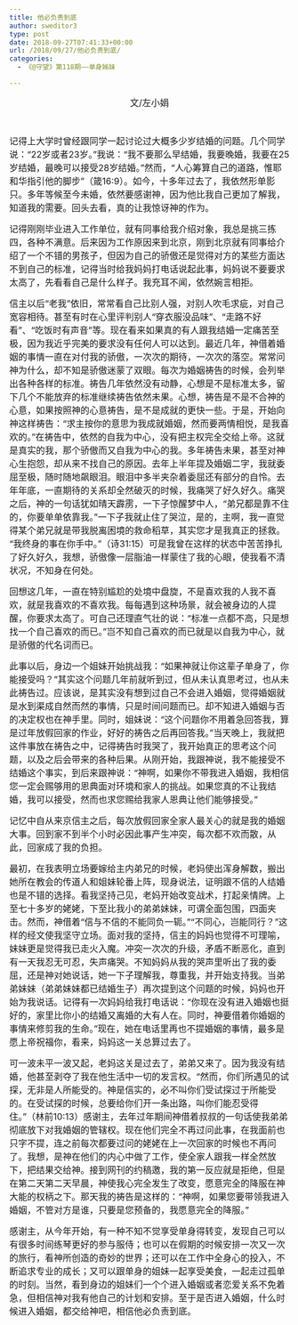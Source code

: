 ```yaml
---
title: 他必负责到底
author: sweditor3
type: post
date: 2018-09-27T07:41:33+00:00
url: /2018/09/27/他必负责到底/
categories:
  - 《@守望》第118期——单身姊妹

---
```

<p style="text-align: center;">
  <span style="font-size: 12pt;">文/左小娟</span>
</p>

&nbsp;

<span style="font-size: 12pt;">记得上大学时曾经跟同学一起讨论过大概多少岁结婚的问题。几个同学说：“22岁或者23岁。”我说：“我不要那么早结婚，我要晚婚，我要在25岁结婚，最晚可以接受28岁结婚。”然而，“人心筹算自己的道路，惟耶和华指引他的脚步”（箴16:9）。如今，十多年过去了，我依然形单影只。多年等候至今未婚，依然要感谢神，因为他比我自己更加了解我，知道我的需要。回头去看，真的让我惊讶神的作为。</span>

<span style="font-size: 12pt;">记得刚刚毕业进入工作单位，就有同事给我介绍对象，我总是挑三拣四，各种不满意。后来因为工作原因来到北京，刚到北京就有同事给介绍了一个不错的男孩子，但因为自己的骄傲还是觉得对方的某些方面达不到自己的标准，记得当时给我妈妈打电话说起此事，妈妈说不要要求太高了，先看看自己是什么样子。我充耳不闻，依然婉言相拒。</span>

<span style="font-size: 12pt;">信主以后“老我”依旧，常常看自己比别人强，对别人吹毛求疵，对自己宽容相待。甚至有时在心里评判别人“穿衣服没品味”、“走路不好看”、“吃饭时有声音”等。现在看来如果真的有人跟我结婚一定痛苦至极，因为我近乎完美的要求没有任何人可以达到。最近几年，神借着婚姻的事情一直在对付我的骄傲，一次次的期待，一次次的落空。常常问神为什么，却不知是骄傲迷蒙了双眼。每次为婚姻祷告的时候，会列举出各种各样的标准。祷告几年依然没有动静，心想是不是标准太多，留下几个不能放弃的标准继续祷告依然未果。心想，祷告是不是不合神的心意，如果按照神的心意祷告，是不是成就的更快一些。于是，开始向神这样祷告：“求主按你的意思为我成就婚姻，然而要两情相悦，是我喜欢的。”在祷告中，依然的自我为中心，没有把主权完全交给上帝。这就是真实的我，那个骄傲而又自我为中心的我。多年祷告未果，甚至对神心生抱怨，却从来不找自己的原因。去年上半年提及婚姻二字，我就委屈至极，随时随地飙眼泪。眼泪中多半夹杂着委屈还有部分的自怜。去年年底，一直期待的关系却全然破灭的时候，我痛哭了好久好久。痛哭之后，神的一句话犹如晴天霹雳，一下子惊醒梦中人，“弟兄都是靠不住的，你要单单依靠我。”一下子我就止住了哭泣，是的，主啊，我一直觉得某个弟兄就是带我脱离困境的救命稻草，其实您才是我真正的拯救。 “我终身的事在你手中。”（诗31:15）可是我曾在这样的状态中苦苦挣扎了好久好久，我想，骄傲像一层脂油一样蒙住了我的心眼，使我看不清状况，不知身在何处。</span>

<span style="font-size: 12pt;">回想这几年，一直在特别尴尬的处境中盘旋，不是喜欢我的人我不喜欢，就是我喜欢的不喜欢我。每每遇到这种场景，就会被身边的人提醒，你要求太高了。可自己还理直气壮的说：“标准一点都不高，只是想找一个自己喜欢的而已。”岂不知自己喜欢的而已就是以自我为中心，就是骄傲的代名词而已。</span>

<span style="font-size: 12pt;">此事以后，身边一个姐妹开始挑战我：“如果神就让你这辈子单身了，你能接受吗？”其实这个问题几年前就听到过，但从未认真思考过，也从未此祷告过。应该说，是其实没有想到过自己不会进入婚姻，觉得婚姻就是水到渠成自然而然的事情，只是时间问题而已。却不知进入婚姻与否的决定权也在神手里。同时，姐妹说：“这个问题你不用着急回答我，算是过年放假回家的作业，好好的祷告之后再回答我。”当天晚上，我就把这件事放在祷告之中，记得祷告时我哭了，我开始真正的思考这个问题，以及之后会带来的各种后果。从刚开始，我跟神说，我不能接受不结婚这个事实，到后来跟神说：“神啊，如果你不带我进入婚姻，我相信您一定会赐够用的恩典面对环境和家人的挑战。如果您真的不让我结婚，我可以接受，然而也求您赐给我家人恩典让他们能够接受。”</span>

<span style="font-size: 12pt;">记忆中自从来京信主之后，每次放假回家全家人最关心的就是我的婚姻大事。回到家不到半个小时必因此事产生冲突，每次都不欢而散，从此，回家成了我的负担。</span>

<span style="font-size: 12pt;">最初，在我表明立场要嫁给主内弟兄的时候，老妈使出浑身解数，搬出她所在教会的传道人和姐妹轮番上阵，现身说法，证明跟不信的人结婚也是不错的选择。看我坚持己见，老妈开始改变战术，打起亲情牌。上至七十多岁的姥姥，下至比我小的弟弟妹妹，可谓全面包围，四面夹击。然而，神借着“信与不信的不能同负一轭。”“不同心，岂能同行？”这样的经文使我坚守立场。面对我的坚持，信主的妈妈也觉得不可理喻，妹妹更是觉得我已走火入魔。冲突一次次的升级，矛盾不断恶化，直到有一天我忍无可忍，失声痛哭。不知妈妈从我的哭声里听出了我的委屈，还是神对她说话，她一下子理解我，尊重我，并开始支持我。当弟弟妹妹（弟弟妹妹都已结婚生子）再次提到这个问题的时候，妈妈也开始为我说话。记得有一次妈妈给我打电话说：“你现在没有进入婚姻也挺好的，家里比你小的结婚又离婚的大有人在。同时，神要借着你婚姻的事情来修剪我的生命。”现在，她在电话里再也不提婚姻的事情，最多是愿上帝祝福你，看来，妈妈这一关总算过去了。</span>

<span style="font-size: 12pt;">可一波未平一波又起，老妈这关是过去了，弟弟又来了。因为我没有结婚，他甚至剥夺了我在他生活中一切的发言权。“然而，你们所遇见的试探，无非是人所能受的。神是信实的，必不叫你们受试探过于所能受的。在受试探的时候，总要给你们开一条出路，叫你们能忍受得住。”（林前10:13）感谢主，去年过年期间神借着叔叔的一句话使我弟弟彻底放下对我婚姻的管辖权。现在他们完全不再过问此事，在我面前也只字不提，连之前每次都要过问的姥姥在上一次回家的时候也不再问了。我想，是神在他们的内心中做了工作，使全家人跟我一样全然放下，把结果交给神。接到网刊的约稿邀，我的第一反应就是拒绝，但是在第二天第二天早晨，神使我心完全发生了改变，愿意完全的降服在神大能的权柄之下。那天我的祷告是这样的：“神啊，如果您要带领我进入婚姻，不管对方是谁，只要是您预备的，我愿意完全的降服。”</span>

<span style="font-size: 12pt;">感谢主，从今年开始，有一种不知不觉享受单身得转变，发现自己可以有很多时间练琴更好的参与服侍；也可以在假期的时候安排一次又一次的旅行，看神所创造的奇妙的世界；还可以在工作中全身心的投入，不断追求专业的成长；又可以跟单身的姐妹一起享受美食，一起走过孤单的时刻。当然，看到身边的姐妹们一个个进入婚姻或者恋爱关系不免着急，但相信神对我有他自己的计划和安排。至于是否进入婚姻，什么时候进入婚姻，都交给神吧，相信他必负责到底。</span>

&nbsp;